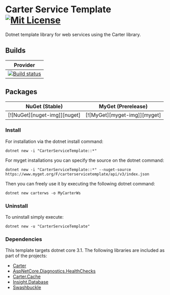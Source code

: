 # Carter Service Template  [![Mit License][mit-img]][mit]

Dotnet template library for web services using the Carter library.

## Builds

| Provider |
| :---: |
| [![Build status][appveyor-build-img]][appveyor-build] |

## Packages

| NuGet (Stable) | MyGet (Prerelease) |
| :---: | :---: |
| [![NuGet][nuget-img]][nuget] | [![MyGet][myget-img]][myget] |

### Install

For installation via the dotnet install command:

`dotnet new -i "CarterServiceTemplate::*"`

For myget installations you can specify the source on the dotnet command:

`dotnet new -i "CarterServiceTemplate::*" --nuget-source https://www.myget.org/F/carterservicetemplate/api/v3/index.json`

Then you can freely use it by executing the following dotnet command:

`dotnet new carterws -o MyCarterWs`

### Uninstall

To uninstall simply execute:

`dotnet new -u "CarterServiceTemplate"`

### Dependencies

This template targets dotnet core 3.1. The following libraries are included as part of the projects:

* [Carter](https://github.com/CarterCommunity/Carter)
* [AspNetCore.Diagnostics.HealthChecks](https://github.com/Xabaril/AspNetCore.Diagnostics.HealthChecks)
* [Carter.Cache](https://github.com/Jaxelr/Carter.Cache)
* [Insight.Database](https://github.com/jonwagner/Insight.Database)
* [Swashbuckle](https://github.com/domaindrivendev/Swashbuckle.AspNetCore)

[mit-img]: http://img.shields.io/badge/License-MIT-blue.svg
[mit]: https://github.com/Jaxelr/CarterServiceTemplate/blob/master/LICENSE
[appveyor-build-img]: https://ci.appveyor.com/api/projects/status/2xr17krulb7vppm7/branch/master?svg=true
[appveyor-build]: https://ci.appveyor.com/project/Jaxelr/carterservicetemplate/branch/master
